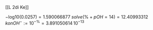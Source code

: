 [[L 2di Ke]]


$-\mathrm{log10}( 0.0257)= 1.590066877$
$solve(\% + pOH = 14)=12.40993312$
$konOH^-:= 10^{-\%} =3.891050614 \,10^{-13}$

